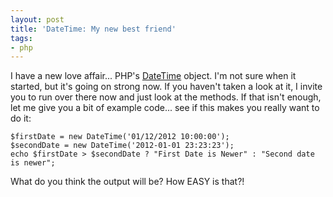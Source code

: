 ```yaml
---
layout: post
title: 'DateTime: My new best friend'
tags:
- php
---
```

I have a new love affair... PHP's [DateTime](http://us2.php.net/manual/en/class.datetime.php) object.  I'm not sure when it started, but it's going on strong now.  If you haven't taken a look at it, I invite you to run over there now and just look at the methods.  If that isn't enough, let me give you a bit of example code... see if this makes you really want to do it:

```php?start_inline=1
$firstDate = new DateTime('01/12/2012 10:00:00');
$secondDate = new DateTime('2012-01-01 23:23:23');
echo $firstDate > $secondDate ? "First Date is Newer" : "Second date is newer";
```

What do you think the output will be? How EASY is that?!
